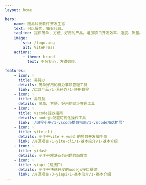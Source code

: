 ```yaml
---
layout: home

hero:
    name: 随易科技软件开发生态
    text: 何以解忧，唯有代码。
    tagline: 提供简单、方便、好用的产品。增加项目开发效率、速度、质量。
    image:
        src: /logo.png
        alt: VitePress
    actions:
        - theme: brand
          text: 不忘初心，方得始终。

features:
    - icon: 💡
      title: 易待办
      details: 简单好用的待办事项管理工具
      link: /运营产品/1-易待办/1-使用教程
    - icon: 💡
      title: 易导航
      details: 简单、方便、好用的网址管理工具
    - icon: 💡
      title: vscode提效指南
      details: nodejs配置可视化操作工具
      link: '/编程小册/1-vscode提效指南/1-vscode精选扩展'
    - icon: 💡
      title: yite-cli
      details: 专注于vite + vue3 的项目开发脚手架
      link: /开源项目/1-yite-cli/1-基本简介/1-基本介绍
    - icon: 💡
      title: yidash
      details: 专注于解决业务问题的函数库
    - icon: 💡
      title: yiapi（易接口）
      details: 专注于快速开发的nodejs接口框架
      link: /开源项目/3-yiapi/1-基本简介/1-基本介绍
---
```

